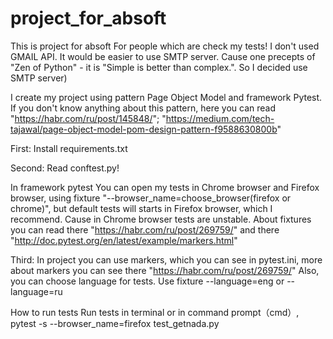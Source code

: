 # project_for_absoft
This is project for absoft
For people which are сheck my tests!
I don't used GMAIL API. It would be easier to use SMTP server. Cause one precepts of "Zen of Python" - it is "Simple is better than complex.". So I decided use SMTP server) 

I create my project using pattern Page Object Model and framework Pytest. If you don't know anything about this pattern, here you can read "https://habr.com/ru/post/145848/";
"https://medium.com/tech-tajawal/page-object-model-pom-design-pattern-f9588630800b"

First:
Install requirements.txt

Second:
Read conftest.py!

In framework pytest You can open my tests in Chrome browser and Firefox browser, using fixture "--browser_name=choose_browser(firefox or chrome)", but default
tests will starts in Firefox browser, which I recommend. Cause in Chrome browser tests are unstable. About fixtures you can read there "https://habr.com/ru/post/269759/" and 
there "http://doc.pytest.org/en/latest/example/markers.html"

Third:
In project you can use markers, which you can see in pytest.ini, more about markers you can see there "https://habr.com/ru/post/269759/"
Also, you can choose language for tests. Use fixture --language=eng or --language=ru

How to run tests 
Run tests in terminal or in command prompt（cmd）, pytest -s --browser_name=firefox test_getnada.py
